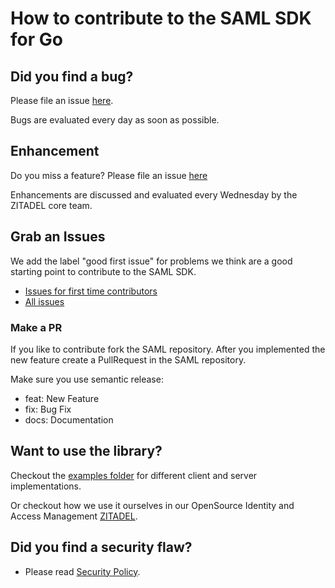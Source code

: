 # How to contribute to the SAML SDK for Go

## Did you find a bug?

Please file an issue [here](https://github.com/zitadel/saml/issues/new?assignees=&labels=bug&template=bug_report.md&title=).

Bugs are evaluated every day as soon as possible.

## Enhancement

Do you miss a feature? Please file an issue [here](https://github.com/zitadel/saml/issues/new?assignees=&labels=enhancement&template=feature_request.md&title=)

Enhancements are discussed and evaluated every Wednesday by the ZITADEL core team.

## Grab an Issues

We add the label "good first issue" for problems we think are a good starting point to contribute to the SAML SDK.

* [Issues for first time contributors](https://github.com/zitadel/saml/issues?q=is%3Aissue+is%3Aopen+label%3A%22good+first+issue%22)
* [All issues](https://github.com/zitadel/saml/issues)

### Make a PR

If you like to contribute fork the SAML repository. After you implemented the new feature create a PullRequest in the SAML repository.

Make sure you use semantic release:

* feat: New Feature
* fix: Bug Fix
* docs: Documentation

## Want to use the library?

Checkout the [examples folder](example) for different client and server implementations.

Or checkout how we use it ourselves in our OpenSource Identity and Access Management [ZITADEL](https://github.com/zitadel/zitadel).

## **Did you find a security flaw?**

* Please read [Security Policy](SECURITY.md).